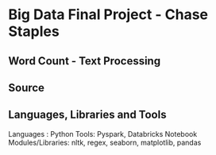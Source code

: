 
# Big Data Final Project - Chase Staples
## Word Count - Text Processing

## Source


## Languages, Libraries and Tools

Languages : Python
Tools: Pyspark, Databricks Notebook
Modules/Libraries: nltk, regex, seaborn, matplotlib, pandas








